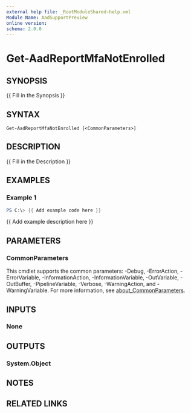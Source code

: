 ```yaml
---
external help file: _RootModuleShared-help.xml
Module Name: AadSupportPreview
online version:
schema: 2.0.0
---
```


# Get-AadReportMfaNotEnrolled

## SYNOPSIS
{{ Fill in the Synopsis }}

## SYNTAX

```
Get-AadReportMfaNotEnrolled [<CommonParameters>]
```

## DESCRIPTION
{{ Fill in the Description }}

## EXAMPLES

### Example 1
```powershell
PS C:\> {{ Add example code here }}
```

{{ Add example description here }}

## PARAMETERS

### CommonParameters
This cmdlet supports the common parameters: -Debug, -ErrorAction, -ErrorVariable, -InformationAction, -InformationVariable, -OutVariable, -OutBuffer, -PipelineVariable, -Verbose, -WarningAction, and -WarningVariable. For more information, see [about_CommonParameters](http://go.microsoft.com/fwlink/?LinkID=113216).

## INPUTS

### None

## OUTPUTS

### System.Object
## NOTES

## RELATED LINKS
